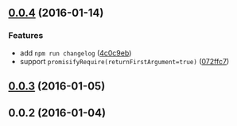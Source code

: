 <a name="0.0.4"></a>
## [0.0.4](https://github.com/leizongmin/node-lei-promise/compare/v0.0.3...v0.0.4) (2016-01-14)


### Features

* add `npm run changelog` ([4c0c9eb](https://github.com/leizongmin/node-lei-promise/commit/4c0c9eb))
* support `promisifyRequire(returnFirstArgument=true)` ([072ffc7](https://github.com/leizongmin/node-lei-promise/commit/072ffc7))



<a name="0.0.3"></a>
## [0.0.3](https://github.com/leizongmin/node-lei-promise/compare/v0.0.2...v0.0.3) (2016-01-05)




<a name="0.0.2"></a>
## 0.0.2 (2016-01-04)




